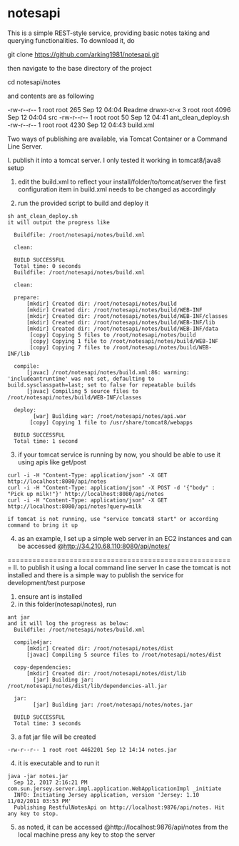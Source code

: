 # notesapi

This is a simple REST-style service, providing basic notes taking and querying functionalities. 
To download it, do

  git clone https://github.com/arking1981/notesapi.git

then navigate to the base directory of the project

cd notesapi/notes
  
and contents are as following

  -rw-r--r-- 1 root root     265 Sep 12 04:04 Readme
  drwxr-xr-x 3 root root    4096 Sep 12 04:04 src
  -rw-r--r-- 1 root root      50 Sep 12 04:41 ant_clean_deploy.sh
  -rw-r--r-- 1 root root    4230 Sep 12 04:43 build.xml
  
Two ways of publishing are available, via Tomcat Container or a Command Line Server. 

I. publish it into a tomcat server. I only tested it working in tomcat8/java8 setup
  1. edit the build.xml to reflect your install/folder/to/tomcat/server
    the first configuration item in build.xml needs to be changed as accordingly 
  
      <!-- #### Change for your system. #### -->
      <property name="tomcat.home" value="/usr/share/tomcat8" />
      
  2. run the provided script to build and deploy it
    
    sh ant_clean_deploy.sh
    it will output the progress like
    
      Buildfile: /root/notesapi/notes/build.xml

      clean:

      BUILD SUCCESSFUL
      Total time: 0 seconds
      Buildfile: /root/notesapi/notes/build.xml

      clean:

      prepare:
          [mkdir] Created dir: /root/notesapi/notes/build
          [mkdir] Created dir: /root/notesapi/notes/build/WEB-INF
          [mkdir] Created dir: /root/notesapi/notes/build/WEB-INF/classes
          [mkdir] Created dir: /root/notesapi/notes/build/WEB-INF/lib
          [mkdir] Created dir: /root/notesapi/notes/build/WEB-INF/data
           [copy] Copying 5 files to /root/notesapi/notes/build
           [copy] Copying 1 file to /root/notesapi/notes/build/WEB-INF
           [copy] Copying 7 files to /root/notesapi/notes/build/WEB-INF/lib

      compile:
          [javac] /root/notesapi/notes/build.xml:86: warning: 'includeantruntime' was not set, defaulting to          build.sysclasspath=last; set to false for repeatable builds
          [javac] Compiling 5 source files to /root/notesapi/notes/build/WEB-INF/classes

      deploy:
            [war] Building war: /root/notesapi/notes/api.war
           [copy] Copying 1 file to /usr/share/tomcat8/webapps

      BUILD SUCCESSFUL
      Total time: 1 second
      
  3. if your tomcat service is running by now, you should be able to use it using apis like get/post
    
    curl -i -H "Content-Type: application/json" -X GET  http://localhost:8080/api/notes
    curl -i -H "Content-Type: application/json" -X POST -d '{"body" : "Pick up milk!"}' http://localhost:8080/api/notes
    curl -i -H "Content-Type: application/json" -X GET  http://localhost:8080/api/notes?query=milk
  
    if tomcat is not running, use "service tomcat8 start" or according command to bring it up
    
  4. as an example, I set up a simple web server in an EC2 instances and can be accessed 
    @http://34.210.68.110:8080/api/notes/
    
=======================================================
II. to publish it using a local command line server
  In case the tomcat is not installed and there is a simple way to publish the service for development/test purpose
  1. ensure ant is installed 
  2. in this folder(notesapi/notes), run
    
    ant jar
    and it will log the progress as below:
      Buildfile: /root/notesapi/notes/build.xml

      compile4jar:
          [mkdir] Created dir: /root/notesapi/notes/dist
          [javac] Compiling 5 source files to /root/notesapi/notes/dist

      copy-dependencies:
          [mkdir] Created dir: /root/notesapi/notes/dist/lib
            [jar] Building jar: /root/notesapi/notes/dist/lib/dependencies-all.jar

      jar:
            [jar] Building jar: /root/notesapi/notes/notes.jar

      BUILD SUCCESSFUL
      Total time: 3 seconds
  3. a fat jar file will be created
    
    -rw-r--r-- 1 root root 4462201 Sep 12 14:14 notes.jar
    
  4. it is executable and to run it
    
    java -jar notes.jar
      Sep 12, 2017 2:16:21 PM com.sun.jersey.server.impl.application.WebApplicationImpl _initiate
      INFO: Initiating Jersey application, version 'Jersey: 1.10 11/02/2011 03:53 PM'
      Publishing RestfulNotesApi on http://localhost:9876/api/notes. Hit any key to stop.
    
  5. as noted, it can be accessed @http://localhost:9876/api/notes from the local machine
    press any key to stop the server
    
    
    
  
